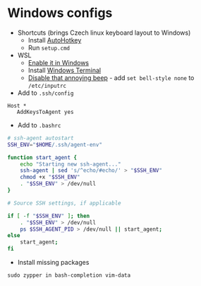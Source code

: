 # Windows configs

- Shortcuts (brings Czech linux keyboard layout to Windows)
  - Install [AutoHotkey](https://www.autohotkey.com/)
  - Run `setup.cmd`
- WSL
  - [Enable it in Windows](https://docs.microsoft.com/en-us/windows/wsl/install-win10)
  - Install [Windows Terminal](https://github.com/Microsoft/Terminal)
  - [Disable that annoying beep](https://stackoverflow.com/a/36726662/1392034) - add `set bell-style none` to `/etc/inputrc`
- Add to `.ssh/config`

```
Host *
   AddKeysToAgent yes
```

- Add to `.bashrc`

```bash
# ssh-agent autostart
SSH_ENV="$HOME/.ssh/agent-env"

function start_agent {
    echo "Starting new ssh-agent..."
    ssh-agent | sed 's/^echo/#echo/' > "$SSH_ENV"
    chmod +x "$SSH_ENV"
    . "$SSH_ENV" > /dev/null
}

# Source SSH settings, if applicable

if [ -f "$SSH_ENV" ]; then
    . "$SSH_ENV" > /dev/null
    ps $SSH_AGENT_PID > /dev/null || start_agent;
else
    start_agent;
fi
```

- Install missing packages

```
sudo zypper in bash-completion vim-data
```
